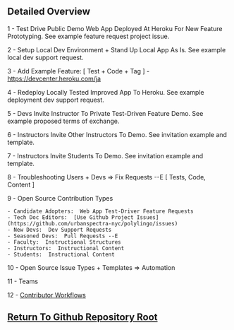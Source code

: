 ## Detailed Overview

1 - Test Drive Public Demo Web App Deployed At Heroku For New Feature Prototyping.  See example feature request project issue.

2 - Setup Local Dev Environment + Stand Up Local App As Is.  See example local dev support request.

3 - Add Example Feature: [ Test + Code + Tag ]
    - https://devcenter.heroku.com/ja

4 - Redeploy Locally Tested Improved App To Heroku.  See example deployment dev support request.

5 - Devs Invite Instructor To Private Test-Driven Feature Demo.  See example proposed terms of exchange.

6 - Instructors Invite Other Instructors To Demo.  See invitation example and template.

7 - Instructors Invite Students To Demo.  See invitation example and template.

8 - Troubleshooting Users + Devs => Fix Requests --E [ Tests, Code, Content ]

9 - Open Source Contribution Types

    - Candidate Adopters:  Web App Test-Driver Feature Requests
    - Tech Doc Editors:  [Use Github Project Issues](https://github.com/urbanspectra-nyc/polylingo/issues)
    - New Devs:  Dev Support Requests
    - Seasoned Devs:  Pull Requests --E
    - Faculty:  Instructional Structures
    - Instructors:  Instructional Content
    - Students:  Instructional Content

10 - Open Source Issue Types + Templates => Automation

11 - Teams

12 - [Contributor Workflows](https://github.com/urbanspectra-nyc/polylingo/blob/rails_version_update/README.md#contributors)

## [Return To Github Repository Root](https://github.com/urbanspectra-nyc/polylingo/tree/rails_version_update)
